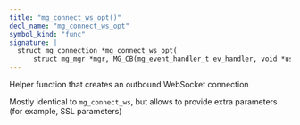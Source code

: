 ```yaml
---
title: "mg_connect_ws_opt()"
decl_name: "mg_connect_ws_opt"
symbol_kind: "func"
signature: |
  struct mg_connection *mg_connect_ws_opt(
      struct mg_mgr *mgr, MG_CB(mg_event_handler_t ev_handler, void *user_data);
---
```


Helper function that creates an outbound WebSocket connection

Mostly identical to `mg_connect_ws`, but allows to provide extra parameters
(for example, SSL parameters) 

